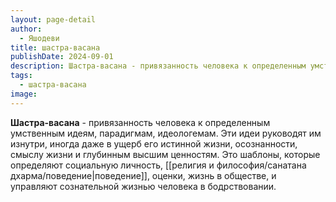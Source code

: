 ```yaml
---
layout: page-detail
author:
  - Яшодеви
title: шастра-васана
publishDate: 2024-09-01
description: Шастра-васана - привязанность человека к определенным умственным идеям, парадигмам, идеологемам.
tags:
  - шастра-васана
image:
---
```

**Шастра-васана** - привязанность человека к определенным умственным идеям, парадигмам, идеологемам. Эти идеи руководят им изнутри, иногда даже в ущерб его истинной жизни, осознанности, смыслу жизни и глубинным высшим ценностям. Это шаблоны, которые определяют социальную личность, [[религия и философия/санатана дхарма/поведение|поведение]], оценки, жизнь в обществе, и управляют сознательной жизнью человека в бодрствовании.

